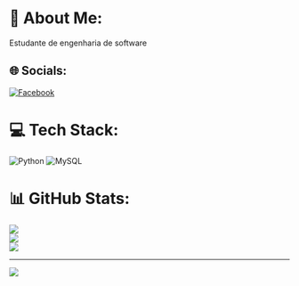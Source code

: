 # 💫 About Me:
Estudante de engenharia de software


## 🌐 Socials:
[![Facebook](https://img.shields.io/badge/Facebook-%231877F2.svg?logo=Facebook&logoColor=white)](https://facebook.com/renan.monteiro.357)

# 💻 Tech Stack:
![Python](https://img.shields.io/badge/python-3670A0?style=for-the-badge&logo=python&logoColor=ffdd54) ![MySQL](https://img.shields.io/badge/mysql-%2300000f.svg?style=for-the-badge&logo=mysql&logoColor=white)
# 📊 GitHub Stats:
![](https://github-readme-stats.vercel.app/api?username=RenanMonteiroTomaz&theme=dark&hide_border=false&include_all_commits=false&count_private=false)<br/>
![](https://github-readme-streak-stats.herokuapp.com/?user=RenanMonteiroTomaz&theme=dark&hide_border=false)<br/>
![](https://github-readme-stats.vercel.app/api/top-langs/?username=RenanMonteiroTomaz&theme=dark&hide_border=false&include_all_commits=false&count_private=false&layout=compact)

---
[![](https://visitcount.itsvg.in/api?id=RenanMonteiroTomaz&icon=0&color=0)](https://visitcount.itsvg.in)

<!-- Proudly created with GPRM ( https://gprm.itsvg.in ) -->
